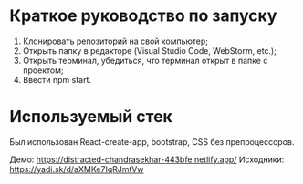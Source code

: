 # Краткое руководство по запуску

1. Клонировать репозиторий на свой компьютер;
2. Открыть папку в редакторе (Visual Studio Code, WebStorm, etc.);
3. Открыть терминал, убедиться, что терминал открыт в папке с проектом;
4. Ввести npm start.

# Используемый стек

Был использован React-create-app, bootstrap, CSS без препроцессоров.

Демо: https://distracted-chandrasekhar-443bfe.netlify.app/
Исходники: https://yadi.sk/d/aXMKe7IqRJmtVw
